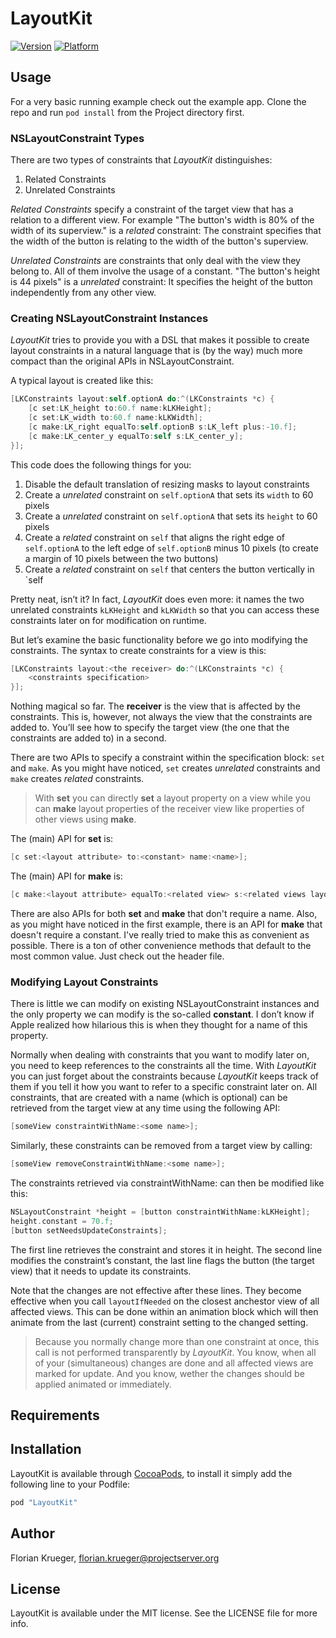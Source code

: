 # LayoutKit

[![Version](http://cocoapod-badges.herokuapp.com/v/LayoutKit/badge.png)](http://cocoadocs.org/docsets/LayoutKit)
[![Platform](http://cocoapod-badges.herokuapp.com/p/LayoutKit/badge.png)](http://cocoadocs.org/docsets/LayoutKit)

## Usage

For a very basic running example check out the example app. Clone the repo and run `pod install` from the Project directory first.

### NSLayoutConstraint Types

There are two types of constraints that *LayoutKit* distinguishes:

1. Related Constraints
2. Unrelated Constraints

*Related Constraints* specify a constraint of the target view that has a relation to a different view. For example "The button's width is 80% of the width of its superview." is a *related* constraint: The constraint specifies that the width of the button is relating to the width of the button's superview.

*Unrelated Constraints* are constraints that only deal with the view they belong to. All of them involve the usage of a constant. "The button's height is 44 pixels" is a *unrelated* constraint: It specifies the height of the button independently from any other view.

### Creating NSLayoutConstraint Instances

*LayoutKit* tries to provide you with a DSL that makes it possible to create layout constraints in a natural language that is (by the way) much more compact than the original APIs in NSLayoutConstraint.

A typical layout is created like this:

```Objective-C
[LKConstraints layout:self.optionA do:^(LKConstraints *c) {
    [c set:LK_height to:60.f name:kLKHeight];
    [c set:LK_width to:60.f name:kLKWidth];
    [c make:LK_right equalTo:self.optionB s:LK_left plus:-10.f];
    [c make:LK_center_y equalTo:self s:LK_center_y];
}];
```

This code does the following things for you:

1. Disable the default translation of resizing masks to layout constraints
2. Create a *unrelated* constraint on `self.optionA` that sets its `width` to 60 pixels
3. Create a *unrelated* constraint on `self.optionA` that sets its `height` to 60 pixels
4. Create a *related* constraint on `self` that aligns the right edge of `self.optionA` to the left edge of `self.optionB` minus 10 pixels (to create a margin of 10 pixels between the two buttons)
5. Create a *related* constraint on `self` that centers the button vertically in `self

Pretty neat, isn’t it? In fact, *LayoutKit* does even more: it names the two unrelated constraints `kLKHeight` and `kLKWidth` so that you can access these constraints later on for modification on runtime.

But let’s examine the basic functionality before we go into modifying the constraints. The syntax to create constraints for a view is this:

```Objective-C
[LKConstraints layout:<the receiver> do:^(LKConstraints *c) {
    <constraints specification>
}];
```

Nothing magical so far. The **receiver** is the view that is affected by the constraints. This is, however, not always the view that the constraints are added to. You’ll see how to specify the target view (the one that the constraints are added to) in a second.

There are two APIs to specify a constraint within the specification block: `set` and `make`. As you might have noticed, `set` creates *unrelated* constraints and `make` creates *related* constraints.

> With **set** you can directly **set** a layout property on a view while you can **make** layout properties of the receiver view like properties of other views using **make**.

The (main) API for **set** is:

```Objective-C
[c set:<layout attribute> to:<constant> name:<name>];
```

The (main) API for **make** is:

```Objective-C
[c make:<layout attribute> equalTo:<related view> s:<related views layout attribute> plus:<constant>];
```

There are also APIs for both **set** and **make** that don't require a name. Also, as you might have noticed in the first example, there is an API for **make** that doesn't require a constant. I've really tried to make this as convenient as possible. There is a ton of other convenience methods that default to the most common value. Just check out the header file.

### Modifying Layout Constraints

There is little we can modify on existing NSLayoutConstraint instances and the only property we can modify is the so-called **constant**. I don’t know if Apple realized how hilarious this is when they thought for a name of this property.

Normally when dealing with constraints that you want to modify later on, you need to keep references to the constraints all the time. With *LayoutKit* you can just forget about the constraints because *LayoutKit* keeps track of them if you tell it how you want to refer to a specific constraint later on. All constraints, that are created with a name (which is optional) can be retrieved from the target view at any time using the following API:

```Objective-C
[someView constraintWithName:<some name>];
```
	
Similarly, these constraints can be removed from a target view by calling:

```Objective-C
[someView removeConstraintWithName:<some name>];
```
	
The constraints retrieved via constraintWithName: can then be modified like this:

```Objective-C
NSLayoutConstraint *height = [button constraintWithName:kLKHeight];
height.constant = 70.f;
[button setNeedsUpdateConstraints];
```
    
The first line retrieves the constraint and stores it in height. The second line modifies the constraint’s constant, the last line flags the button (the target view) that it needs to update its constraints.

Note that the changes are not effective after these lines. They become effective when you call `layoutIfNeeded` on the closest anchestor view of all affected views. This can be done within an animation block which will then animate from the last (current) constraint setting to the changed setting.

> Because you normally change more than one constraint at once, this call is not performed transparently by *LayoutKit*. You know, when all of your (simultaneous) changes are done and all affected views are marked for update. And you know, wether the changes should be applied animated or immediately.

## Requirements

## Installation

LayoutKit is available through [CocoaPods](http://cocoapods.org), to install
it simply add the following line to your Podfile:

```Ruby
pod "LayoutKit"
```

## Author

Florian Krueger, florian.krueger@projectserver.org

## License

LayoutKit is available under the MIT license. See the LICENSE file for more info.


